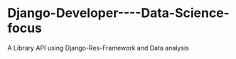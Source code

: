 # Django-Developer----Data-Science-focus
A Library API using Django-Res-Framework and Data analysis
